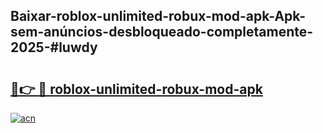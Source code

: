 ## Baixar-roblox-unlimited-robux-mod-apk-Apk-sem-anúncios-desbloqueado-completamente-2025-#luwdy

# <h2><a href="https://ainizakaria.my?title=roblox-unlimited-robux-mod-apk&ref=22M">🔗👉 🔴 roblox-unlimited-robux-mod-apk</a></h2>

[![acn](https://github.com/user-attachments/assets/0f9c940e-d8b0-45ae-aac7-cd30a18b3e1c)](https://ainizakaria.my?title=roblox-unlimited-robux-mod-apk&ref=22M)

